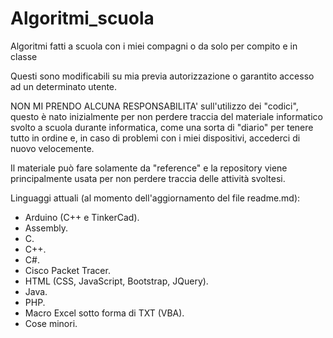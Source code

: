 # Algoritmi_scuola
Algoritmi fatti a scuola con i miei compagni o da solo per compito e in classe

Questi sono modificabili su mia previa autorizzazione o garantito accesso ad un determinato utente.

NON MI PRENDO ALCUNA RESPONSABILITA' sull'utilizzo dei "codici", questo è nato inizialmente per non perdere traccia del materiale informatico svolto a scuola durante informatica, come una sorta di "diario" per tenere tutto in ordine e, in caso di problemi con i miei dispositivi, accederci di nuovo velocemente.

Il materiale può fare solamente da "reference" e la repository viene principalmente usata per non perdere traccia delle attività svoltesi.

Linguaggi attuali (al momento dell'aggiornamento del file readme.md):
- Arduino (C++ e TinkerCad).
- Assembly.
- C.
- C++.
- C#.
- Cisco Packet Tracer.
- HTML (CSS, JavaScript, Bootstrap, JQuery).
- Java.
- PHP.
- Macro Excel sotto forma di TXT (VBA).
- Cose minori.
